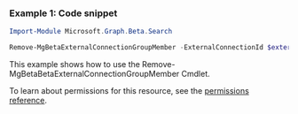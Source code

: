 ### Example 1: Code snippet

```powershellImport-Module Microsoft.Graph.Beta.Search

Remove-MgBetaExternalConnectionGroupMember -ExternalConnectionId $externalConnectionId -ExternalGroupId $externalGroupId -IdentityId $identityId
```
This example shows how to use the Remove-MgBetaBetaExternalConnectionGroupMember Cmdlet.
To learn about permissions for this resource, see the [permissions reference](/graph/permissions-reference).

